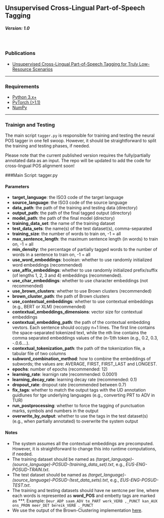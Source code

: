 ##  Unsupervised Cross-Lingual Part-of-Speech Tagging ##
##### Version: 1.0
<br/>

### Publications

- [Unsupervised Cross-Lingual Part-of-Speech Tagging for Truly Low-Resource Scenarios](https://www.aclweb.org/anthology/2020.emnlp-main.391.pdf "Unsupervised Cross-Lingual Part-of-Speech Tagging for Truly Low-Resource Scenarios")

---

### Requirements

- [Python 3.x+](https://www.python.org/downloads/ "Python 3.x+")
- [PyTorch (>1.1)]( https://pytorch.org/get-started/locally/ "PyTorch (>1.1)")
- [NumPy](https://numpy.org/ "NumPy")

---

### Trainign and Testing

The main script `tagger.py` is responsible for training and testing the neural POS tagger in one fell swoop. However, it should be straightforward to split the training and testing phases, if needed.

Please note that the current published version requires the fully/partially annotated data as an input. The repo will be updated to add the code for cross-lingual POS alignment soon!
<br/>

###Main Script: tagger.py

#### Parameters
-  **target_language**: the ISO3 code of the target language
-  **source_language**: the ISO3 code of the source language
- **data_path**: the path of the training and testing data (directory)
- **output_path**: the path of the final tagged output (directory)
- **model_path**: the path of the final model (directory)
- **training_data_set**: the name of the training dataset
- **test_data_sets**: the name(s) of the test dataset(s), comma-separated
- **training_size**: the number of words to train on, -1 = all
- **max_sentence_length**: the maximum sentence length (in words) to train on, -1 = all
- **min_density**: the percentage of partially tagged words to the number of words in a sentence to train on, -1 = all
- **use_word_embeddings**: boolean: whether to use randomly initialized word  embeddings (recommended)
- **use_affix_embeddings**: whether to use randomly initialized prefix/suffix (of lengths 1, 2, 3 and 4) embeddings (recommended).
- **use_char_embeddings**: whether to use character embeddings (not recommended)
- **use_brown_clusters**: whether to use Brown clusters (recommended)
- **brown_cluster_path**: the path of Brown clusters
- **use_contextual_embeddings**: whether to use contextual embeddings (e.g., BERT or XLM) (recommended)
- **contextual_embeddings_dimensions**: vector size for contextual embeddings
- **contextual_embedding_path**: the path of the contextual embedding vevtors.  Each sentence should occypy n+1 lines. The first line contains the space-separated tokenized text, while the nth line contains the comma separated embeddings values of the (n-1)th token (e.g., 0.2, 0.3, -.0.6....).
- **contextual_tokenization_path**: the path olf the tokenization file, a tabular file of two columns
- **subword_combination_method**: how to combine the embeddings of subwords; the values are: AVERAGE, FIRST, FIRST_LAST and LONGEST.
- **epochs**: number of epochs (recommended: 12)
- **learning_rate**: learnign rate )recommended: 0.0001)
- **learning_decay_rate**: learning decay rate (recommended: 0.1)
- **dropout_rate**: dropout rate (recommended between 0.7)
- **fix_tags**: whether to match the output tags with the UD annotation guidlunes for tge underlying languages (e.g., converting PRT to ADV in TUR)
- **run_postprocessing**: whether to force the tagging of punctuation marks, symbols and numbers in the output
- **overwrite_by_output**: whether to  use the tags in the test dataset(s) (e.g., when partially annotated) to overwrite the system output

#### Notes
- The system assumes all the contextual embeddings are precomputed. However, it is straightforward to change this into runtime computations, if needed.
- The training dataset should be named as *(target_language)-(source_language)-POSUD-(training_data_set).txt*, e.g., *EUS-ENG-POSUD-TRAIN.txt*.
- The test dataset should be named as  *(target_language)-(source_language)-POSUD-(test_data_sets).txt*, e.g., *EUS-ENG-POSUD-TEST.txt*.
- The training and testing datasets should have ne sentcne per line, where each words is represented as **word_POS** and embetty tags are marked as \*\*\*.
Example:  `Deur_ADP saam_ADV te_PART werk_VERB ,_PUNCT kan_AUX ons_PRON meer_DET bereik_VERB ._PUNCT`
- We use the output of the Brown-Clustering implementation [here](http://https://github.com/percyliang/brown-cluster "here").

 
